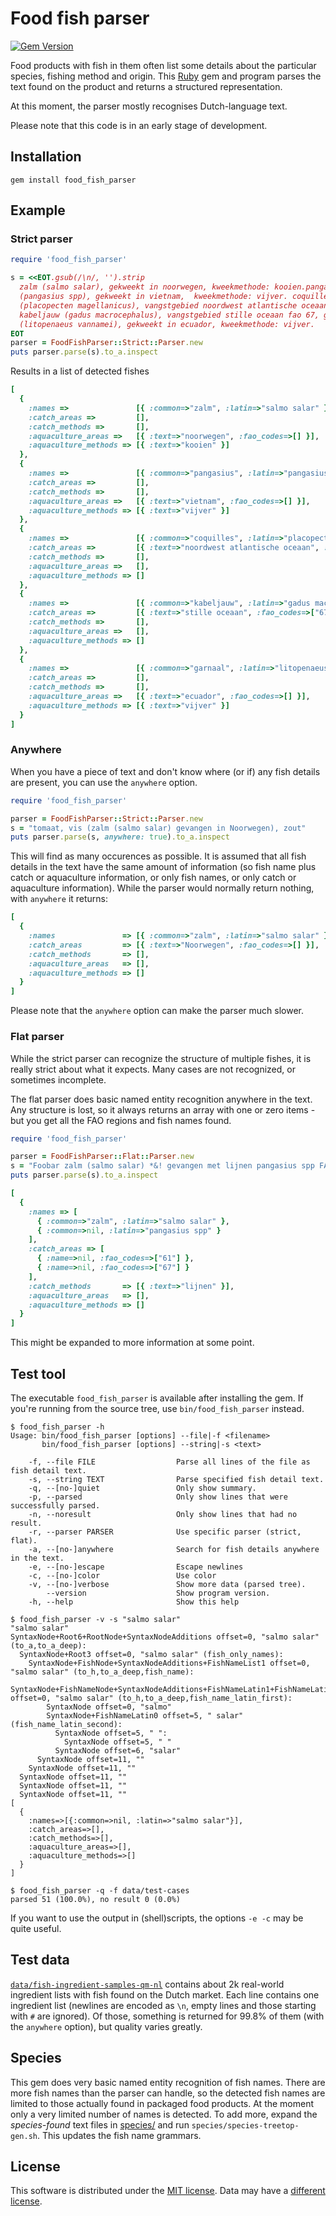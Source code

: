 # Food fish parser

[![Gem Version](https://badge.fury.io/rb/food_fish_parser.svg)](https://rubygems.org/gems/food_fish_parser)

Food products with fish in them often list some details about the particular species,
fishing method and origin. This [Ruby](https://www.ruby-lang.org/) gem and program parses
the text found on the product and returns a structured representation.

At this moment, the parser mostly recognises Dutch-language text.

Please note that this code is in an early stage of development.

## Installation

```
gem install food_fish_parser
```

## Example

### Strict parser

```ruby
require 'food_fish_parser'

s = <<EOT.gsub(/\n/, '').strip
  zalm (salmo salar), gekweekt in noorwegen, kweekmethode: kooien.pangasius
  (pangasius spp), gekweekt in vietnam,  kweekmethode: vijver. coquilles
  (placopecten magellanicus), vangstgebied noordwest atlantische oceaan fao 21,
  kabeljauw (gadus macrocephalus), vangstgebied stille oceaan fao 67, garnaal
  (litopenaeus vannamei), gekweekt in ecuador, kweekmethode: vijver.
EOT
parser = FoodFishParser::Strict::Parser.new
puts parser.parse(s).to_a.inspect
```

Results in a list of detected fishes

```ruby
[
  {
    :names =>               [{ :common=>"zalm", :latin=>"salmo salar" }],
    :catch_areas =>         [],
    :catch_methods =>       [],
    :aquaculture_areas =>   [{ :text=>"noorwegen", :fao_codes=>[] }],
    :aquaculture_methods => [{ :text=>"kooien" }]
  },
  {
    :names =>               [{ :common=>"pangasius", :latin=>"pangasius spp" }],
    :catch_areas =>         [],
    :catch_methods =>       [],
    :aquaculture_areas =>   [{ :text=>"vietnam", :fao_codes=>[] }],
    :aquaculture_methods => [{ :text=>"vijver" }]
  },
  {
    :names =>               [{ :common=>"coquilles", :latin=>"placopecten magellanicus" }],
    :catch_areas =>         [{ :text=>"noordwest atlantische oceaan", :fao_codes=>["21"] }],
    :catch_methods =>       [],
    :aquaculture_areas =>   [],
    :aquaculture_methods => []
  },
  {
    :names =>               [{ :common=>"kabeljauw", :latin=>"gadus macrocephalus" }],
    :catch_areas =>         [{ :text=>"stille oceaan", :fao_codes=>["67"] }],
    :catch_methods =>       [],
    :aquaculture_areas =>   [],
    :aquaculture_methods => []
  },
  {
    :names =>               [{ :common=>"garnaal", :latin=>"litopenaeus vannamei" }],
    :catch_areas =>         [],
    :catch_methods =>       [],
    :aquaculture_areas =>   [{ :text=>"ecuador", :fao_codes=>[] }],
    :aquaculture_methods => [{ :text=>"vijver" }]
  }
]
```

### Anywhere

When you have a piece of text and don't know where (or if) any fish details are
present, you can use the `anywhere` option.

```ruby
require 'food_fish_parser'

parser = FoodFishParser::Strict::Parser.new
s = "tomaat, vis (zalm (salmo salar) gevangen in Noorwegen), zout"
puts parser.parse(s, anywhere: true).to_a.inspect
```

This will find as many occurences as possible. It is assumed that all fish details
in the text have the same amount of information (so fish name plus catch or aquaculture
information, or only fish names, or only catch or aquaculture information).
While the parser would normally return nothing, with `anywhere` it returns:

```ruby
[
  {
    :names               => [{ :common=>"zalm", :latin=>"salmo salar" }],
    :catch_areas         => [{ :text=>"Noorwegen", :fao_codes=>[] }],
    :catch_methods       => [],
    :aquaculture_areas   => [],
    :aquaculture_methods => []
  }
]
```

Please note that the `anywhere` option can make the parser much slower.

### Flat parser

While the strict parser can recognize the structure of multiple fishes, it is really
strict about what it expects. Many cases are not recognized, or sometimes incomplete.

The flat parser does basic named entity recognition anywhere in the text. Any structure
is lost, so it always returns an array with one or zero items - but you get all the
FAO regions and fish names found.

```ruby
require 'food_fish_parser'

parser = FoodFishParser::Flat::Parser.new
s = "Foobar zalm (salmo salar) *&! gevangen met lijnen pangasius spp FAO 61 ?or ?FAO 67 what more.")
puts parser.parse(s).to_a.inspect
```

```ruby
[
  {
    :names => [
      { :common=>"zalm", :latin=>"salmo salar" },
      { :common=>nil, :latin=>"pangasius spp" }
    ],
    :catch_areas => [
      { :name=>nil, :fao_codes=>["61"] },
      { :name=>nil, :fao_codes=>["67"] }
    ],
    :catch_methods       => [{ :text=>"lijnen" }],
    :aquaculture_areas   => [],
    :aquaculture_methods => []
  }
]
```

This might be expanded to more information at some point.


## Test tool

The executable `food_fish_parser` is available after installing the gem. If you're
running from the source tree, use `bin/food_fish_parser` instead.

```
$ food_fish_parser -h
Usage: bin/food_fish_parser [options] --file|-f <filename>
       bin/food_fish_parser [options] --string|-s <text>

    -f, --file FILE                  Parse all lines of the file as fish detail text.
    -s, --string TEXT                Parse specified fish detail text.
    -q, --[no-]quiet                 Only show summary.
    -p, --parsed                     Only show lines that were successfully parsed.
    -n, --noresult                   Only show lines that had no result.
    -r, --parser PARSER              Use specific parser (strict, flat).
    -a, --[no-]anywhere              Search for fish details anywhere in the text.
    -e, --[no-]escape                Escape newlines
    -c, --[no-]color                 Use color
    -v, --[no-]verbose               Show more data (parsed tree).
        --version                    Show program version.
    -h, --help                       Show this help

$ food_fish_parser -v -s "salmo salar"
"salmo salar"
SyntaxNode+Root6+RootNode+SyntaxNodeAdditions offset=0, "salmo salar" (to_a,to_a_deep):
  SyntaxNode+Root3 offset=0, "salmo salar" (fish_only_names):
    SyntaxNode+FishNode+SyntaxNodeAdditions+FishNameList1 offset=0, "salmo salar" (to_h,to_a_deep,fish_name):
      SyntaxNode+FishNameNode+SyntaxNodeAdditions+FishNameLatin1+FishNameLatinNode offset=0, "salmo salar" (to_h,to_a_deep,fish_name_latin_first):
        SyntaxNode offset=0, "salmo"
        SyntaxNode+FishNameLatin0 offset=5, " salar" (fish_name_latin_second):
          SyntaxNode offset=5, " ":
            SyntaxNode offset=5, " "
          SyntaxNode offset=6, "salar"
      SyntaxNode offset=11, ""
    SyntaxNode offset=11, ""
  SyntaxNode offset=11, ""
  SyntaxNode offset=11, ""
  SyntaxNode offset=11, ""
[
  {
    :names=>[{:common=>nil, :latin=>"salmo salar"}],
    :catch_areas=>[],
    :catch_methods=>[],
    :aquaculture_areas=>[],
    :aquaculture_methods=>[]
  }
]

$ food_fish_parser -q -f data/test-cases
parsed 51 (100.0%), no result 0 (0.0%)
```

If you want to use the output in (shell)scripts, the options `-e -c` may be quite useful.


## Test data

[`data/fish-ingredient-samples-qm-nl`](data/fish-ingredient-samples-qm-nl) contains about 2k
real-world ingredient lists with fish found on the Dutch market. Each line contains one ingredient
list (newlines are encoded as `\n`, empty lines and those starting with `#` are ignored). Of those,
something is returned for 99.8% of them (with the `anywhere` option), but quality varies greatly.


## Species

This gem does very basic named entity recognition of fish names. There are more fish names than the
parser can handle, so the detected fish names are limited to those actually found in packaged food products.
At the moment only a very limited number of names is detected. To add more, expand the _species-found_ text
files in [species/](species/) and run `species/species-treetop-gen.sh`. This updates the fish name grammars.


## License

This software is distributed under the [MIT license](LICENSE). Data may have a [different license](data/README.md).
